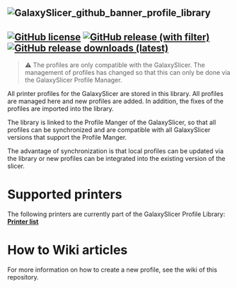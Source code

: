 ![GalaxySlicer_github_banner_profile_library](https://github.com/fr3ak2402/GalaxySlicer-Profile-Library/assets/96239814/1f03e1c8-4790-4d31-8845-48cd146a02a2)
------------------------------------------------
[![GitHub license](https://img.shields.io/github/license/Fr3ak2402/GalaxySlicer-Profile-Library?style=flat-square&label=License&color=693A71)](https://github.com/fr3ak2402/GalaxySlicer-Profile-Library/blob/main/LICENSE)
[![GitHub release (with filter)](https://img.shields.io/github/v/release/fr3ak2402/GalaxySlicer-Profile-Library?style=flat-square&label=Version&color=693A71)](https://github.com/fr3ak2402/GalaxySlicer-Profile-Library/releases/latest)
[![GitHub release downloads (latest)](https://img.shields.io/github/downloads/Fr3ak2402/GalaxySlicer-Profile-Library/latest/total?style=flat-square&label=Downloads&color=%23693A71)](https://github.com/fr3ak2402/GalaxySlicer-Profile-Library/releases/latest)
------------------------------------------------
>⚠️ The profiles are only compatible with the GalaxySlicer. The management of profiles has changed so that this can only be done via the GalaxySlicer Profile Manager.

All printer profiles for the GalaxySlicer are stored in this library. All profiles are managed here and new profiles are added. In addition, the fixes of the profiles are imported into the library.

The library is linked to the Profile Manger of the GalaxySlicer, so that all profiles can be synchronized and are compatible with all GalaxySlicer versions that support the Profile Manger.

The advantage of synchronization is that local profiles can be updated via the library or new profiles can be integrated into the existing version of the slicer.

# Supported printers

The following printers are currently part of the GalaxySlicer Profile Library: **[Printer list](https://github.com/fr3ak2402/GalaxySlicer-Profile-Library/wiki/Supported-printers)**

# How to Wiki articles

For more information on how to create a new profile, see the wiki of this repository.

